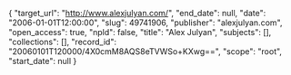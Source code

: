 {
  "target_url": "http://www.alexjulyan.com/", 
  "end_date": null, 
  "date": "2006-01-01T12:00:00", 
  "slug": 49741906, 
  "publisher": "alexjulyan.com", 
  "open_access": true, 
  "npld": false, 
  "title": "Alex Julyan", 
  "subjects": [], 
  "collections": [], 
  "record_id": "20060101T120000/4X0cmM8AQS8eTVWSo+KXwg==", 
  "scope": "root", 
  "start_date": null
}

